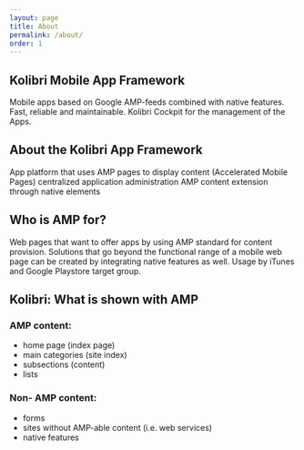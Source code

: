 ```yaml
---
layout: page
title: About
permalink: /about/
order: 1
---
```


## Kolibri Mobile App Framework

Mobile apps based on Google AMP-feeds combined with native features. Fast, reliable and maintainable.
Kolibri Cockpit for the management of the Apps.

## About the Kolibri App Framework

App platform that uses AMP pages to display content (Accelerated Mobile Pages)
centralized application administration
AMP content extension through native elements

## Who is AMP for?
Web pages that want to offer apps by using AMP standard for content provision. Solutions that go beyond the functional range of a mobile web page can be created by integrating native features as well.
Usage by iTunes and Google Playstore target group.

## Kolibri: What is shown with AMP
### AMP content:
- home page (index page)
- main categories (site index)
- subsections (content)
- lists
### Non- AMP content:
- forms
- sites without AMP-able content (i.e. web services)
- native features
